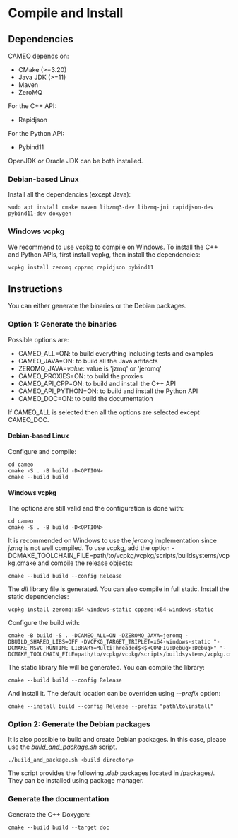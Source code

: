 # Compile and Install

## Dependencies

CAMEO depends on:
- CMake (>=3.20)
- Java JDK (>=11)
- Maven
- ZeroMQ
  
For the C++ API:
 - Rapidjson
 
For the Python API:
 - Pybind11

OpenJDK or Oracle JDK can be both installed.

### Debian-based Linux
 
Install all the dependencies (except Java):

```
sudo apt install cmake maven libzmq3-dev libzmq-jni rapidjson-dev pybind11-dev doxygen
```

### Windows vcpkg

We recommend to use vcpkg to compile on Windows.
To install the C++ and Python APIs, first install vcpkg, then install the dependencies:

```
vcpkg install zeromq cppzmq rapidjson pybind11
```


## Instructions

You can either generate the binaries or the Debian packages.

### Option 1: Generate the binaries

Possible options are:
- CAMEO_ALL=ON: to build everything including tests and examples
- CAMEO_JAVA=ON: to build all the Java artifacts
- ZEROMQ_JAVA=*value*: value is 'jzmq' or 'jeromq'
- CAMEO_PROXIES=ON: to build the proxies
- CAMEO_API_CPP=ON: to build and install the C++ API
- CAMEO_API_PYTHON=ON: to build and install the Python API
- CAMEO_DOC=ON: to build the documentation

If CAMEO_ALL is selected then all the options are selected except CAMEO_DOC.


#### Debian-based Linux

Configure and compile:

```
cd cameo
cmake -S . -B build -D<OPTION>
cmake --build build
```


#### Windows vcpkg

The options are still valid and the configuration is done with:

```
cd cameo
cmake -S . -B build -D<OPTION>
```

It is recommended on Windows to use the *jeromq* implementation since *jzmq* is not well compiled.
To use vcpkg, add the option -DCMAKE_TOOLCHAIN_FILE=path/to/vcpkg/vcpkg/scripts/buildsystems/vcpkg.cmake and compile the release objects:

```
cmake --build build --config Release
```

The *dll* library file is generated.
You can also compile in full static. Install the static dependencies:

```
vcpkg install zeromq:x64-windows-static cppzmq:x64-windows-static
```

Configure the build with:

```
cmake -B build -S . -DCAMEO_ALL=ON -DZEROMQ_JAVA=jeromq -DBUILD_SHARED_LIBS=OFF -DVCPKG_TARGET_TRIPLET=x64-windows-static "-DCMAKE_MSVC_RUNTIME_LIBRARY=MultiThreaded$<$<CONFIG:Debug>:Debug>" "-DCMAKE_TOOLCHAIN_FILE=path/to/vcpkg/vcpkg/scripts/buildsystems/vcpkg.cmake"
```

The static library file will be generated.
You can compile the library:

```
cmake --build build --config Release
```

And install it. The default location can be overriden using *--prefix* option:

```
cmake --install build --config Release --prefix "path\to\install"
```


### Option 2: Generate the Debian packages

It is also possible to build and create Debian packages. In this case, please use the *build_and_package.sh* script.

```
./build_and_package.sh <build directory>
```

The script provides the following *.deb* packages located in <build directory>/packages/.
They can be installed using package manager.

### Generate the documentation

Generate the C++ Doxygen:

```
cmake --build build --target doc
```
